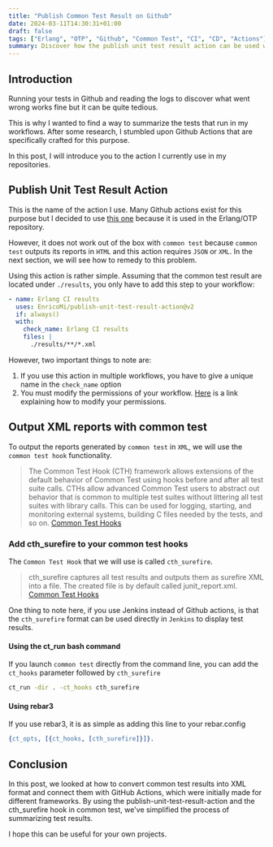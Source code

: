 ```yaml
---
title: "Publish Common Test Result on Github"
date: 2024-03-11T14:30:31+01:00
draft: false
tags: ["Erlang", "OTP", "Github", "Common Test", "CI", "CD", "Actions"]
summary: Discover how the publish unit test result action can be used with the common test module
---
```


## Introduction

Running your tests in Github and reading the logs to discover what went wrong works fine but it can be quite tedious.

This is why I wanted to find a way to summarize the tests that run in my workflows. After some research, I stumbled upon Github Actions that are specifically crafted for this purpose.

In this post, I will introduce you to the action I currently use in my repositories.

## Publish Unit Test Result Action

This is the name of the action I use. Many Github actions exist for this purpose but I decided to use [this one](https://github.com/EnricoMi/publish-unit-test-result-action) because it is used in the Erlang/OTP repository.

However, it does not work out of the box with `common test` because `common test` outputs its reports in `HTML` and this action requires `JSON` or `XML`. In the next section, we will see how to remedy to this problem.

Using this action is rather simple. Assuming that the common test result are located under `./results`, you only have to add this step to your workflow:

```yml
- name: Erlang CI results
  uses: EnricoMi/publish-unit-test-result-action@v2
  if: always()
  with:
    check_name: Erlang CI results
    files: |
      ./results/**/*.xml
```

However, two important things to note are:

1. If you use this action in multiple workflows, you have to give a unique name in the `check_name` option
1. You must modify the permissions of your workflow. [Here](https://github.com/EnricoMi/publish-unit-test-result-action?tab=readme-ov-file#permissions) is a link explaining how to modify your permissions.

## Output XML reports with common test

To output the reports generated by `common test` in `XML`, we will use the `common test hook` functionality.

> The Common Test Hook (CTH) framework allows extensions of the default behavior of Common Test using hooks before and after all test suite calls. CTHs allow advanced Common Test users to abstract out behavior that is common to multiple test suites without littering all test suites with library calls. This can be used for logging, starting, and monitoring external systems, building C files needed by the tests, and so on. [Common Test Hooks](https://www.erlang.org/doc/apps/common_test/ct_hooks_chapter#general)

### Add cth_surefire to your common test hooks

The `Common Test Hook` that we will use is called `cth_surefire`.

> cth_surefire captures all test results and outputs them as surefire XML into a file. The created file is by default called junit_report.xml. [Common Test Hooks](https://www.erlang.org/doc/apps/common_test/ct_hooks_chapter#built-in-cths)

One thing to note here, if you use Jenkins instead of Github actions, is that the `cth_surefire` format can be used directly in `Jenkins` to display test results.

#### Using the ct_run bash command

If you launch `common test` directly from the command line, you can add the `ct_hooks` parameter followed by `cth_surefire`

```sh
ct_run -dir . -ct_hooks cth_surefire
```

#### Using rebar3

If you use rebar3, it is as simple as adding this line to your rebar.config

```erlang
{ct_opts, [{ct_hooks, [cth_surefire]}]}.
```

## Conclusion

In this post, we looked at how to convert common test results into XML format and connect them with GitHub Actions, which were initially made for different frameworks. By using the publish-unit-test-result-action and the cth_surefire hook in common test, we've simplified the process of summarizing test results.

I hope this can be useful for your own projects.
